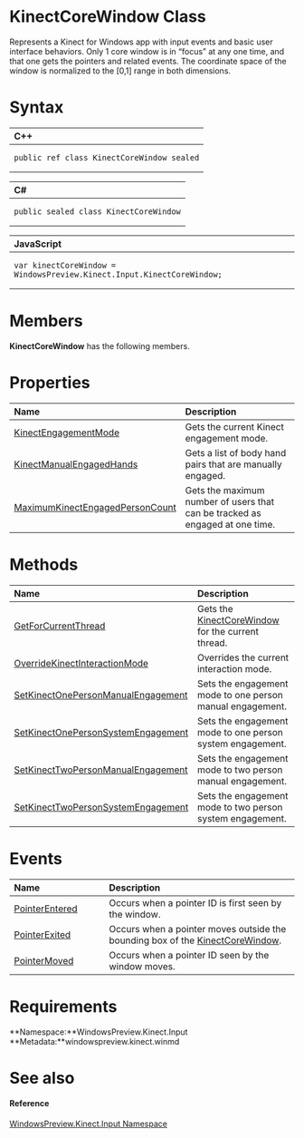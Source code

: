 KinectCoreWindow Class  
======================  

Represents a Kinect for Windows app with input events and basic user interface behaviors. Only 1 core window is in “focus” at any one time, and that one gets the pointers and related events. The coordinate space of the window is normalized to the [0,1] range in both dimensions. <span id="syntaxSection"></span>

Syntax  
======  

<table>
<colgroup>
<col width="100%" />
</colgroup>
<thead>
<tr class="header">
<th align="left">C++</th>
</tr>
</thead>
<tbody>
<tr class="odd">
<td align="left"><pre><code>public ref class KinectCoreWindow sealed</code></pre></td>
</tr>
</tbody>
</table>

<table>
<colgroup>
<col width="100%" />
</colgroup>
<thead>
<tr class="header">
<th align="left">C#</th>
</tr>
</thead>
<tbody>
<tr class="odd">
<td align="left"><pre><code>public sealed class KinectCoreWindow</code></pre></td>
</tr>
</tbody>
</table>

<table>
<colgroup>
<col width="100%" />
</colgroup>
<thead>
<tr class="header">
<th align="left">JavaScript</th>
</tr>
</thead>
<tbody>
<tr class="odd">
<td align="left"><pre><code>var kinectCoreWindow = WindowsPreview.Kinect.Input.KinectCoreWindow;</code></pre></td>
</tr>
</tbody>
</table>

<span id="classMembersSection"></span>

Members  
=======  

**KinectCoreWindow** has the following members.  

<span id="publicpropertiesSection"></span>

Properties  
==========  

<table>
<colgroup>
<col width="30%" />
<col width="60%" />
</colgroup>
<thead>
<tr class="header">
<th align="left">Name</th>
<th align="left">Description</th>
</tr>
</thead>
<tbody>
<tr class="odd">
<td align="left"><a href="KinectCoreWindow_Class/Properties/KinectEngagementMode.md">KinectEngagementMode</a></td>
<td align="left">Gets the current Kinect engagement mode.</td>
</tr>
<tr class="even">
<td align="left"><a href="KinectCoreWindow_Class/Properties/KinectManualEngagedHands.md">KinectManualEngagedHands</a></td>
<td align="left">Gets a list of body hand pairs that are manually engaged.</td>
</tr>
<tr class="odd">
<td align="left"><a href="KinectCoreWindow_Class/Properties/MaximumKinectEngagedPerson.md">MaximumKinectEngagedPersonCount</a></td>
<td align="left">Gets the maximum number of users that can be tracked as engaged at one time.</td>
</tr>
</tbody>
</table>

<span id="publicmethodsSection"></span>

Methods  
=======  

<table>
<colgroup>
<col width="30%" />
<col width="60%" />
</colgroup>
<thead>
<tr class="header">
<th align="left">Name</th>
<th align="left">Description</th>
</tr>
</thead>
<tbody>
<tr class="odd">
<td align="left"><a href="KinectCoreWindow_Class/Methods/GetForCurrentThread_Method.md">GetForCurrentThread</a></td>
<td align="left">Gets the <a href="">KinectCoreWindow</a> for the current thread.</td>
</tr>
<tr class="even">
<td align="left"><a href="KinectCoreWindow_Class/Methods/OverrideKinectInteractionM.md">OverrideKinectInteractionMode</a></td>
<td align="left">Overrides the current interaction mode.</td>
</tr>
<tr class="odd">
<td align="left"><a href="KinectCoreWindow_Class/Methods/SetKinectOnePersonManualEn.md">SetKinectOnePersonManualEngagement</a></td>
<td align="left">Sets the engagement mode to one person manual engagement.</td>
</tr>
<tr class="even">
<td align="left"><a href="KinectCoreWindow_Class/Methods/SetKinectOnePersonSystemEn.md">SetKinectOnePersonSystemEngagement</a></td>
<td align="left">Sets the engagement mode to one person system engagement.</td>
</tr>
<tr class="odd">
<td align="left"><a href="KinectCoreWindow_Class/Methods/SetKinectTwoPersonManualEn.md">SetKinectTwoPersonManualEngagement</a></td>
<td align="left">Sets the engagement mode to two person manual engagement.</td>
</tr>
<tr class="even">
<td align="left"><a href="KinectCoreWindow_Class/Methods/SetKinectTwoPersonSystemEn.md">SetKinectTwoPersonSystemEngagement</a></td>
<td align="left">Sets the engagement mode to two person system engagement.</td>
</tr>
</tbody>
</table>

<span id="publiceventsSection"></span>

Events  
======  

<table>
<colgroup>
<col width="30%" />
<col width="60%" />
</colgroup>
<thead>
<tr class="header">
<th align="left">Name</th>
<th align="left">Description</th>
</tr>
</thead>
<tbody>
<tr class="odd">
<td align="left"><a href="KinectCoreWindow_Class/Events/PointerEntered_Event.md">PointerEntered</a></td>
<td align="left">Occurs when a pointer ID is first seen by the window.</td>
</tr>
<tr class="even">
<td align="left"><a href="KinectCoreWindow_Class/Events/PointerExited_Event.md">PointerExited</a></td>
<td align="left">Occurs when a pointer moves outside the bounding box of the <a href="">KinectCoreWindow</a>.</td>
</tr>
<tr class="odd">
<td align="left"><a href="KinectCoreWindow_Class/Events/PointerMoved_Event.md">PointerMoved</a></td>
<td align="left">Occurs when a pointer ID seen by the window moves.</td>
</tr>
</tbody>
</table>

<span id="requirements"></span>

Requirements  
============  

**Namespace:**WindowsPreview.Kinect.Input  
**Metadata:**windowspreview.kinect.winmd  

<span id="ID4EV"></span>

See also  
========  

<span id="ID4EX"></span>
#### Reference  

[WindowsPreview.Kinect.Input Namespace](../Kinect.Input.md)  



<!--Please do not edit the data in the comment block below.-->
<!--
TOCTitle : KinectCoreWindow Class
RLTitle : KinectCoreWindow Class
KeywordK : KinectCoreWindow class, about
HelpPriority : 2
TopicType : apiref
KeywordF : WindowsPreview.Kinect.Input.KinectCoreWindow
KeywordF : KinectCoreWindow
KeywordF : WindowsPreview.Kinect.Input.KinectCoreWindow
KeywordA : T:WindowsPreview.Kinect.Input.KinectCoreWindow
AssetID : T:WindowsPreview.Kinect.Input.KinectCoreWindow
Locale : en-us
CommunityContent : 1
APIType : Managed
APILocation : windowspreview.kinect.winmd
APIName : WindowsPreview.Kinect.Input.KinectCoreWindow
TargetOS : Windows
TopicType : kbSyntax
DevLang : VB
DevLang : CSharp
DevLang : JavaScript
DevLang : C++
DocSet : K4Wv2
ProjType : K4Wv2Proj
Technology : Kinect for Windows
Product : Kinect for Windows SDK v2
productversion : 20
-->
